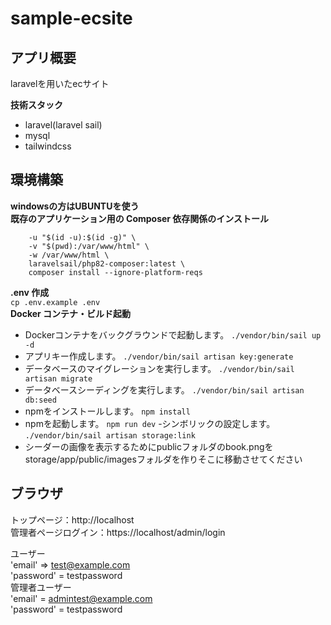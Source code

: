# sample-ecsite


## アプリ概要
laravelを用いたecサイト

**技術スタック**
- laravel(laravel sail)
- mysql
- tailwindcss

## 環境構築
**windowsの方はUBUNTUを使う**  
**既存のアプリケーション用の Composer 依存関係のインストール**
``` docker run --rm \
    -u "$(id -u):$(id -g)" \
    -v "$(pwd):/var/www/html" \
    -w /var/www/html \
    laravelsail/php82-composer:latest \
    composer install --ignore-platform-reqs
```  
**.env 作成**  
``` cp .env.example .env ```  
**Docker コンテナ・ビルド起動**  
- Dockerコンテナをバックグラウンドで起動します。
``` ./vendor/bin/sail up -d ```
- アプリキー作成します。
``` ./vendor/bin/sail artisan key:generate ```
- データベースのマイグレーションを実行します。
``` ./vendor/bin/sail artisan migrate ```
- データベースシーディングを実行します。
``` ./vendor/bin/sail artisan db:seed ```
- npmをインストールします。
``` npm install ```
- npmを起動します。
``` npm run dev ```
-シンボリックの設定します。
``` ./vendor/bin/sail artisan storage:link ```
- シーダーの画像を表示するためにpublicフォルダのbook.pngをstorage/app/public/imagesフォルダを作りそこに移動させてください

## ブラウザ
トップページ：http://localhost  
管理者ページログイン：https://localhost/admin/login

ユーザー  
'email' => test@example.com  
'password' = testpassword  
管理者ユーザー  
'email' = admintest@example.com  
'password' = testpassword  
